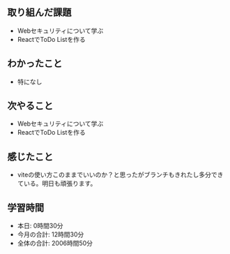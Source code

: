 ## 取り組んだ課題
- Webセキュリティについて学ぶ
- ReactでToDo Listを作る
## わかったこと
- 特になし
## 次やること
- Webセキュリティについて学ぶ
- ReactでToDo Listを作る
## 感じたこと
- viteの使い方このままでいいのか？と思ったがブランチもきれたし多分できている。明日も頑張ります。
## 学習時間
- 本日: 0時間30分
- 今月の合計: 12時間30分
- 全体の合計: 2006時間50分
